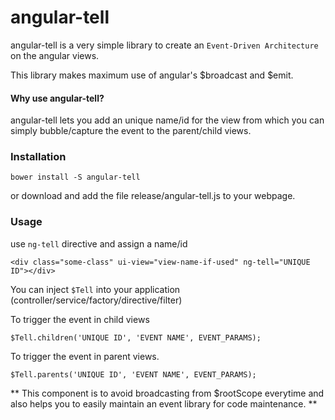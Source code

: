 # angular-tell #

angular-tell is a very simple library to create an `Event-Driven Architecture` on the angular views.

This library makes maximum use of angular's $broadcast and $emit.

#### Why use angular-tell?

angular-tell lets you add an unique name/id for the view from which you can simply bubble/capture the event to the parent/child views.

### Installation

```bower install -S angular-tell```

or download and add the file release/angular-tell.js to your webpage.

### Usage

use `ng-tell` directive and assign a name/id

```<div class="some-class" ui-view="view-name-if-used" ng-tell="UNIQUE ID"></div>```

You can inject `$Tell` into your application (controller/service/factory/directive/filter)

To trigger the event in child views

```$Tell.children('UNIQUE ID', 'EVENT NAME', EVENT_PARAMS);```

To trigger the event in parent views.

```$Tell.parents('UNIQUE ID', 'EVENT NAME', EVENT_PARAMS);```


** This component is to avoid broadcasting from $rootScope everytime and also helps you to easily maintain an event library for code maintenance. **
